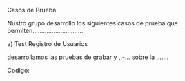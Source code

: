 Casos de Prueba

Nustro grupo desarrollo los siguientes casos de prueba que permiten.............................

a) Test Registro de Usuarios

desarrollamos las pruebas de grabar y ,,-... sobre la ,......

Codigo:

